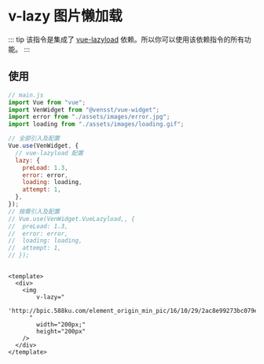 # v-lazy 图片懒加载

::: tip
该指令是集成了 [vue-lazyload](https://github.com/hilongjw/vue-lazyload#readme) 依赖。所以你可以使用该依赖指令的所有功能。
:::

## 使用

```js
// main.js
import Vue from "vue";
import VenWidget from "@vensst/vue-widget";
import error from "./assets/images/error.jpg";
import loading from "./assets/images/loading.gif";

// 全部引入及配置
Vue.use(VenWidget, {
  // vue-lazyload 配置
  lazy: {
    preLoad: 1.3,
    error: error,
    loading: loading,
    attempt: 1,
  },
});
// 按需引入及配置
// Vue.use(VenWidget.VueLazyload,, {
// 	preLoad: 1.3,
// 	error: error,
// 	loading: loading,
// 	attempt: 1,
// });

```

```vue

<template>
  <div>
    <img
        v-lazy="
        'http://bpic.588ku.com/element_origin_min_pic/16/10/29/2ac8e99273bc079e40a8dc079ca11b1f.jpg'
      "
        width="200px;"
        height="200px"
    />
  </div>
</template>
```
